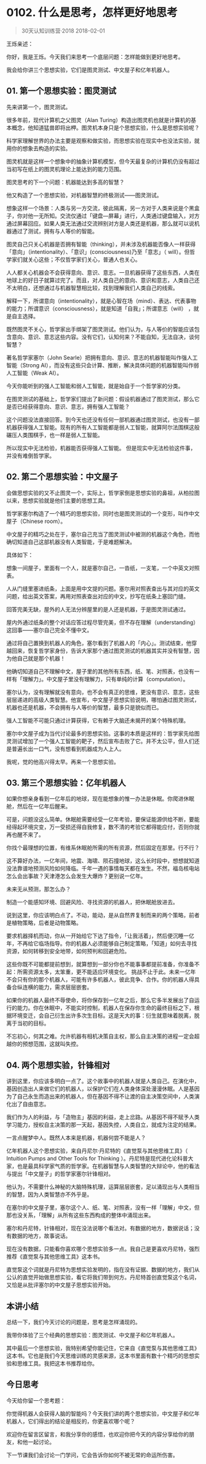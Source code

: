 # 0102. 什么是思考，怎样更好地思考
> 30天认知训练营·2018
2018-02-01

王烁亲述：

你好，我是王烁。今天我们来思考一个底层问题：怎样能做到更好地思考。

我会给你讲三个思想实验，它们是图灵测试、中文屋子和亿年机器人。

## 01. 第一个思想实验：图灵测试

先来讲第一个，图灵测试。

很多年前，现代计算机之父图灵（Alan Turing）构造出图灵机也就是计算机的基本概念，他知道猛兽即将出柙。图灵机本身只是个思想实验，什么是思想实验呢？

科学家理解世界的办法主要是观察和做实验，而思想实验在现实中也没法实验，就用你的想象去构造的实验。

图灵机就是这样一个想象中的抽象计算机模型，但今天最复杂的计算机仍没有超过当初写在纸上的图灵机理论上能达到的能力范围。

图灵思考的下一个问题：机器能达到多高的智慧？

他又构造了一个思想实验，对机器智慧的终极测试——图灵测试。

想象这样一个场景：人类与另一方交流，彼此隔离，另一方对于人类来说是个黑盒子，你对他一无所知。交流仅通过「键盘—屏幕」进行，人类通过键盘输入，对方通过屏幕回应。如果人类无法通过交流辨别对方是人类还是机器，那么就可以说机器通过了测试，拥有与人等价的智能。

图灵自己只关心机器是否拥有智能（thinking），并未涉及机器能否像人一样获得「意向」（intentionality）、「意识」(consciousness)乃至「意志」（ will）。但哲学家们就关心这些；不仅哲学家们关心，普通人也关心。

人人都关心机器会不会获得意向、意识、意志。一旦机器获得了这些东西，人类在地球上的好日子就算过完了。而且，对人类自己的意向、意识和意志，人类自己还不太明白，还想通过与机器智慧相比较，找到理解我们人类自己的线索。

解释一下，所谓意向（intentionality），就是心智在场（mind）、表达、代表事物的能力；所谓意识（consciousness），就是知道「自我」；所谓意志（will） ，就是自主选择。

既然图灵不关心，哲学家出手绑架了图灵测试。他们认为，与人等价的智能应该包含意向、意识、意志这些内容。没有它们，认知何来？不能自知，无法自决，谈何智慧？

著名哲学家塞尔（John Searle）把拥有意向、意识、意志的机器智能叫作强人工智能（Strong AI），而没有这些只会计算、推断，解决具体问题的机器智能叫作弱人工智能（Weak AI）。

今天你能听到的强人工智能和弱人工智能，就是始自于一个哲学家的分类。

在图灵测试的基础上，哲学家们提出了新问题：假设机器通过了图灵测试，那么它是否已经获得意向、意识、意志，拥有强人工智能？

这个问题没法直接回答。到今天也还没有任何一部机器通过图灵测试，也没有一部机器获得强人工智能。现有的所有人工智能都是弱人工智能，就算阿尔法围棋这般碾压人类围棋手，也一样是弱人工智能。

所以现实中无法检验，机器能否获得强人工智能。 但是现实中无法检验这件事，并没有难倒哲学家。

## 02. 第二个思想实验：中文屋子

会做思想实验的又不止图灵一个，实际上，哲学家倒是思想实验的鼻祖，从柏拉图以来，思想实验就是他们主要的思想工具。

哲学家塞尔构造了一个精巧的思想实验，同时也是图灵测试的一个变形，叫作中文屋子（Chinese room）。

中文屋子的精巧之处在于，塞尔自己充当了图灵测试中被测的机器这个角色，而他确切知道自己这部机器没有人类智能，于是难题解决。

具体如下：

想象一间屋子，里面有一个人，就是塞尔自己，一沓纸，一支笔，一个中英文对照表。

人从门缝里塞进纸条，上面是用中文提的问题。塞尔用对照表查出与其对应的英文问题，给出英文答案，再用对照表查出对应的中文，抄写在纸条上塞回门缝。

回答完美无缺，屋外的人无法分辨屋里的是人还是机器，于是图灵测试通过。

屋内外通过纸条的整个对话应答过程尽管完美，但不存在理解（understanding）这回事——塞尔自己完全不懂中文。

通过将自己置换到机器人的角色，塞尔看到了机器人的「内心」。测试结束，他穿越回来，恢复哲学家身份，告诉大家那个通过图灵测试的机器其实并没有智慧，因为他自己就是那个机器！

他确切知道自己不理解中文，屋子里的其他所有东西，纸、笔、对照表，也没有一样有「理解力」。中文屋子里没有理解力，只有单纯的计算（computation）。

塞尔认为，没有理解就没有意向，也不会有真正的思维，更没有意识、意志，这些层层递进的高级人类智慧。他宣布，中文屋子思想实验说明，哪怕通过图灵测试，机器也还是机器，不会拥有与人等价的智慧，最多只是貌似而已。

强人工智能不可能只通过计算获得，它有赖于大脑还未揭开的某个特殊机理。

塞尔中文屋子成为当代讨论最多的思想实验。这事的本质是这样的：哲学家先给图灵测试增加了一个强人工智能的靶子，然后宣布击败了它。并不太公平，但人们还是普遍长出一口气，没有想看到机器成为人上人。

我呢，觉的他高兴得太早。再来一个思想实验。

## 03. 第三个思想实验：亿年机器人

如果你想亲身看到一亿年后的地球，现在能想象的惟一办法是休眠。你爬进休眠舱，然后在一亿年后醒来。

可是，问题没这么简单。休眠舱需要经受一亿年考验，要保证能源供给不断，要能经得起环境灾变，万一受损还得自我修复，数不清的考验它都得能应付，否则你就再也醒不来了。

你找个最理想的位置，有维系休眠舱所需的所有资源，然后固定在那里。行不行？

这不算好办法，一亿年间，地震、海啸、陨石撞地球，这么长时段中，想想就知道没法靠谱地预测风险如何降临。千年一遇的事情每天都在发生。不然，福岛核电站怎么会出事故？天津港怎么会发生大爆炸？更别说一亿年。

未来无从预测，那怎么办？

制造一个能感知环境、回避风险、寻找资源的机器人，把休眠舱放进去。

说到这里，你应该明白点了。不动，能动，是从自然界复制而来的两个策略，前者是植物策略，后者是动物策略。

要求机器择机而动，你从一开始给它下达了指令，「让我活着」，然后便沉睡一亿年，不再给它临场指导。你的机器人必须能够自己制定策略，「知道」如何去寻找资源，如何转移到安全地带，如何预判和回避危险。

这些你既不可能都提前想到，就算想到一部分你也不能事事都提前准备，你准备不起：所需资源太多，太笨重，更不能适应环境变化。
挑战不止于此。未来一亿年不会只有你的那个机器人，可能有许多机器人，彼此竞争、合作。你的机器人得具备合纵连横的能力，需求层层嵌套。

如果你的机器人最终不辱使命，将你保存到一亿年之后，那么它多半发展出了自运行的能力。你在休眠中，不能实时控制，机器人在保存你生命的最终目标之下，根据环境变迁，会自己衍生出许多次生目标。这是天大的事：衍生就意味着脱离，脱离于当初的目标。

不忘初心，何其之难。允许机器有相机决策自主权，那么自主决策的进程一定会超越你的预想范围，这就叫失控。

## 04. 两个思想实验，针锋相对

讲到这里，你应该多明白一点了。这个故事中的机器人就是人类自己。在演化中，基因创造出人来做它们的机器人，以保护它们在人类身体深处漫漫休眠。人是基因为了自己永生而造出来的机器人，但在基因不得不让渡的自主决策空间中，人类演化出了自由意志。

我们作为人的利益，与「造物主」基因的利益，走上岔路。从基因不得不赋予人类学习能力，授权自主决策的那一天起，基因失控，人类自立，就成为注定的结果。

一言点醒梦中人。既然人本来是机器，机器何尝不能是人？

亿年机器人这个思想实验，来自丹尼尔·丹尼特的《直觉泵与其他思维工具》（ Intuition Pumps and Other Tools for Thinking ）。丹尼特是现代进化论科普大家，也是最具科学家气质的哲学家。在机器智慧与人类智慧的大辩论中，他的看法与提出「中文屋子」的哲学家塞尔针锋相对。

他认为，不需要什么神秘的大脑特殊机理，运算层层嵌套，足以涌现出与人类相当的智慧，因为人类智慧亦不外乎是。

在塞尔的中文屋子里，塞尔这个人、纸、笔、对照表，没有一样「理解」中文，但那也没关系，「理解」从所有这些东西构成的整体中涌现出来。

塞尔和丹尼特，针锋相对，现在没法说哪个看法对。有数据的地方，数据说话；没有数据的地方，故事说话。

现在没有数据，只能看你喜欢哪个思想实验多一点。我自己是更喜欢丹尼特，强烈推荐《直觉泵与其他思维工具》这本书。

直觉泵这个词就是丹尼特为思想实验发明的，指在没有证据、数据的地方，我们从公认的直觉开始做思想实验，看它将我们带到何方。丹尼特首创直觉泵这个名词，又恰是从批评塞尔的中文屋子思想实验开始。

## 本讲小结

总结一下，我们今天讨论的问题是，思考是怎样涌现的。

我带你体验了三个经典的思想实验：图灵测试、中文屋子和亿年机器人。

其中最后一个思想实验，我特别希望你能记住，它来自《直觉泵与其他思维工具》这本书。它也是我们今天思维训练的灵感来源，这本书里面有数十个精巧的思想实验和思维工具。我把这本书推荐给你。

## 今日思考

今天给你留一个思考题：

你觉得机器人会获得人脑的智能吗？今天我们讲的两个思想实验，中文屋子和亿年机器人，它们得出的结论是相反的，你更喜欢哪个呢？

欢迎你在留言区留言，和我分享你的感悟，也欢迎你把今天的内容分享给你的朋友，和他一起讨论。

下一节课我们会讨论一门学问，它会告诉你如何不被无常的命运所伤害。

